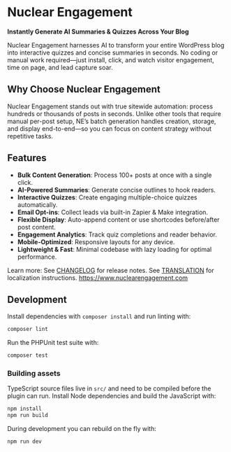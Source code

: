 # Nuclear Engagement
**Instantly Generate AI Summaries & Quizzes Across Your Blog**

Nuclear Engagement harnesses AI to transform your entire WordPress blog into interactive quizzes and concise summaries in seconds. No coding or manual work required—just install, click, and watch visitor engagement, time on page, and lead capture soar.

## Why Choose Nuclear Engagement
Nuclear Engagement stands out with true sitewide automation: process hundreds or thousands of posts in seconds. Unlike other tools that require manual per-post setup, NE’s batch generation handles creation, storage, and display end-to-end—so you can focus on content strategy without repetitive tasks.

## Features
- **Bulk Content Generation**: Process 100+ posts at once with a single click.
- **AI-Powered Summaries**: Generate concise outlines to hook readers.
- **Interactive Quizzes**: Create engaging multiple-choice quizzes automatically.
- **Email Opt-ins**: Collect leads via built-in Zapier & Make integration.
- **Flexible Display**: Auto-append content or use shortcodes before/after post content.
- **Engagement Analytics**: Track quiz completions and reader behavior.
- **Mobile-Optimized**: Responsive layouts for any device.
- **Lightweight & Fast**: Minimal codebase with lazy loading for optimal performance.

Learn more:
See [CHANGELOG](docs/CHANGELOG.md) for release notes.
See [TRANSLATION](docs/TRANSLATION.md) for localization instructions.
https://www.nuclearengagement.com

## Development

Install dependencies with `composer install` and run linting with:

```bash
composer lint
```

Run the PHPUnit test suite with:

```bash
composer test
```

### Building assets

TypeScript source files live in `src/` and need to be compiled before the plugin can run. Install Node dependencies and build the JavaScript with:

```bash
npm install
npm run build
```

During development you can rebuild on the fly with:

```bash
npm run dev
```
